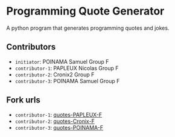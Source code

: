 # Programming Quote Generator

A python program that generates programming quotes and jokes.

## Contributors
- `initiator`: POINAMA Samuel Group F
- `contributor-1`: PAPLEUX Nicolas Group F
- `contributor-2`: Cronix2 Group F
- `contributor-3`: POINAMA Samuel Group F

## Fork urls
- `contributor-1`: [quotes-PAPLEUX-F](https://github.com/samuel-poinama/quotes-Papleux-F)
- `contributor-2`: [quotes-Cronix-F](https://github.com/samuel-poinama/quotes-Cronix-F)
- `contributor-3`: [quotes-POINAMA-F](https://github.com/samuel-poinama/quotes-Poinama-F)
